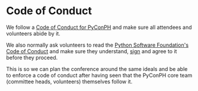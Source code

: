 # Code of Conduct
We follow a [Code of Conduct for PyConPH](https://github.com/pythonph/pycon-2015/blob/master/coc.rst) and make sure all attendees and volunteers abide by it.

We also normally ask volunteers to read the [Python Software Foundation's Code of Conduct](https://www.python.org/psf/codeofconduct/) and make sure they understand, [sign](https://docs.google.com/forms/d/1mky-a8ZQ8b9kLvE0bwURETJWHX0opO2tTBleRzcdW3g/viewform) and agree to it before they proceed.

This is so we can plan the conference around the same ideals and be able to enforce a code of conduct after having seen that the PyConPH core team (committee heads, volunteers) themselves follow it. 
